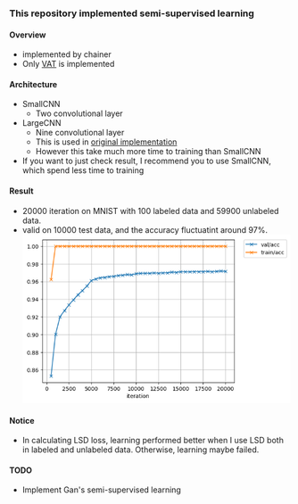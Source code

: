 ### This repository implemented semi-supervised learning

#### Overview
- implemented by chainer
- Only [VAT](https://arxiv.org/pdf/1704.03976.pdf) is implemented

#### Architecture
- SmallCNN
  - Two convolutional layer
- LargeCNN
  - Nine convolutional layer
  - This is used in [original implementation](https://github.com/takerum/vat_chainer)
  - However this take much more time to training than SmallCNN
- If you want to just check result, I recommend you to use SmallCNN, which spend less time to training

#### Result
- 20000 iteration on MNIST with 100 labeled data and 59900 unlabeled data.
- valid on 10000 test data, and the accuracy fluctuatint around 97%.
![MNIST 20000 iteration with VAT and SmallCNN](https://github.com/min9813/SemiSupervisedLearning/blob/master/result_sample/accuracy.png)

#### Notice
- In calculating LSD loss, learning performed better when I use LSD both in labeled and unlabeled data. Otherwise, learning maybe failed.

#### TODO
- Implement Gan's semi-supervised learning
